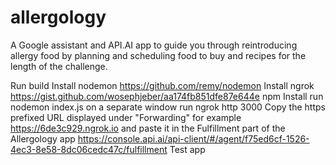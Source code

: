 # allergology
A Google assistant and API.AI app to guide you through reintroducing allergy food by planning and scheduling food to buy and recipes for the length of the challenge.

Run build
Install nodemon https://github.com/remy/nodemon
Install ngrok https://gist.github.com/wosephjeber/aa174fb851dfe87e644e
npm Install
run nodemon index.js
on a separate window run ngrok http 3000
Copy the https prefixed URL displayed under "Forwarding" for example https://6de3c929.ngrok.io and paste it in the Fulfillment part of the Allergology app https://console.api.ai/api-client/#/agent/f75ed6cf-1526-4ec3-8e58-8dc06cedc47c/fulfillment
Test app
